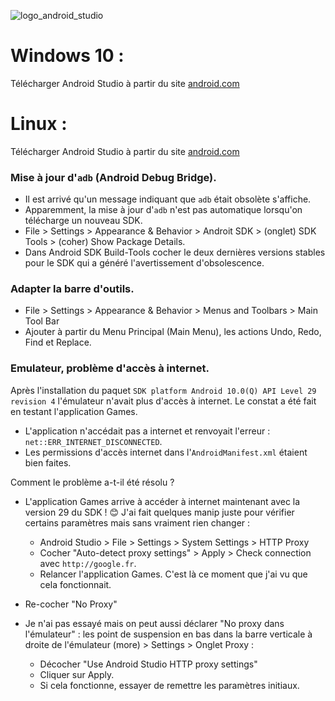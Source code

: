 ![logo_android_studio](https://user-images.githubusercontent.com/19194678/95673693-577c2900-0bab-11eb-942c-f52112aa6b56.png)

# Windows 10 :
Télécharger Android Studio à partir du site [android.com](https://developer.android.com/studio/)

# Linux :
Télécharger Android Studio à partir du site [android.com](https://developer.android.com/studio/)

### Mise à jour d'`adb` (Android Debug Bridge).
- Il est arrivé qu'un message indiquant que `adb` était obsolète s'affiche.
- Apparemment, la mise à jour d'`adb` n'est pas automatique lorsqu'on télécharge un nouveau SDK.
- File > Settings > Appearance & Behavior > Androit SDK > (onglet) SDK Tools > (coher) Show Package Details.
- Dans Android SDK Build-Tools cocher le deux dernières versions stables pour le SDK qui a généré l'avertissement d'obsolescence.

### Adapter la barre d'outils.
- File > Settings > Appearance & Behavior > Menus and Toolbars > Main Tool Bar
- Ajouter à partir du Menu Principal (Main Menu), les actions Undo, Redo, Find et Replace.

### Emulateur, problème d'accès à internet.
Après l'installation du paquet `SDK platform Android 10.0(Q) API Level 29 revision 4` l'émulateur n'avait plus d'accès à internet.
Le constat a été fait en testant l'application Games.
- L'application n'accédait pas a internet et renvoyait l'erreur : `net::ERR_INTERNET_DISCONNECTED`.
- Les permissions d'accès internet dans l'`AndroidManifest.xml` étaient bien faites.

Comment le problème a-t-il été résolu ? 
- L'application Games arrive à accéder à internet maintenant avec la version 29 du SDK ! 😊 J'ai fait quelques manip juste pour vérifier certains paramètres mais sans vraiment rien changer :
  - Android Studio > File > Settings > System Settings > HTTP Proxy 
  - Cocher "Auto-detect proxy settings" > Apply > Check connection avec `http://google.fr`.
  - Relancer l'application Games. C'est là ce moment que j'ai vu que cela fonctionnait.
 - Re-cocher "No Proxy"

- Je n'ai pas essayé mais on peut aussi déclarer "No proxy dans l'émulateur" : les point de suspension en bas dans la barre verticale à droite de l'émulateur (more) > Settings > Onglet Proxy :
  - Décocher "Use Android Studio HTTP proxy settings"
  - Cliquer sur Apply.
  - Si cela fonctionne, essayer de remettre les paramètres initiaux.